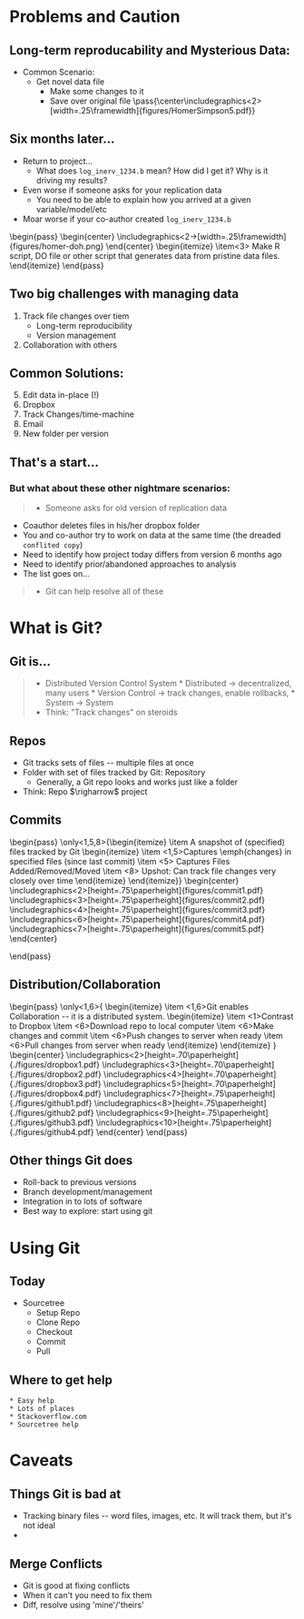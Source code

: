 
<!--File must begin/end on empty line!!  -->

# Problems and Caution

## Long-term reproducability and Mysterious Data:

* Common Scenario:
  * Get novel data file
      * Make some changes to it
      * Save over original file
\pass{\center\includegraphics<2>[width=.25\framewidth]{figures/HomerSimpson5.pdf}}



## Six months later...

* Return to project...
    * What does `log_inerv_1234.b` mean? How did I get it? Why is it driving my results?
* Even worse if someone asks for your replication data
    * You need to be able to explain how you arrived at a given variable/model/etc
* Moar worse if your co-author created `log_inerv_1234.b`

\begin{pass}
\begin{center}
\includegraphics<2->[width=.25\framewidth]{figures/homer-doh.png}
\end{center}
\begin{itemize}
\item<3> Make R script, DO file or other script that generates data from pristine data files.
\end{itemize}
\end{pass}

## Two big challenges with managing data

1. Track file changes over tiem
    * Long-term reproducibility
    * Version management
2. Collaboration with others

## Common Solutions:

5. Edit data in-place (!)
1. Dropbox
2. Track Changes/time-machine
3. Email
4. New folder per version


## That's a start...

### But what about these other nightmare scenarios:

>* Someone asks for old version of replication data
* Coauthor deletes files in his/her dropbox folder
* You and co-author try to work on data at the same time (the dreaded `conflited copy`)
* Need to identify how project today differs from version 6 months ago
* Need to identify prior/abandoned approaches to analysis
* The list goes on...
>* Git can help resolve all of these



# What is Git?

## Git is...

>* Distributed Version Control System
    * Distributed $\rightarrow$ decentralized, many users
    * Version Control $\rightarrow$ track changes, enable rollbacks,
    * System $\rightarrow$ System
>* Think: "Track changes" on steroids



## Repos

* Git tracks sets of files -- multiple files at once
* Folder with set of files tracked by Git: Repository
    * Generally, a Git repo looks and works just like a folder
* Think: Repo $\righarrow$ project

## Commits


\begin{pass}
\only<1,5,8>{\begin{itemize}
\item A snapshot of (specified) files tracked by Git
\begin{itemize}
\item <1,5>Captures \emph{changes} in specified files (since last commit)
\item <5> Captures Files Added/Removed/Moved
\item <8> Upshot: Can track file changes very closely over time
\end{itemize}
\end{itemize}}
\begin{center}
\includegraphics<2>[height=.75\paperheight]{figures/commit1.pdf}
\includegraphics<3>[height=.75\paperheight]{figures/commit2.pdf}
\includegraphics<4>[height=.75\paperheight]{figures/commit3.pdf}
\includegraphics<6>[height=.75\paperheight]{figures/commit4.pdf}
\includegraphics<7>[height=.75\paperheight]{figures/commit5.pdf}
\end{center}

\end{pass}

## Distribution/Collaboration

\begin{pass}
\only<1,6>{
\begin{itemize}
    \item <1,6>Git enables Collaboration -- it is a distributed system.
    \begin{itemize}
        \item <1>Contrast to Dropbox
        \item <6>Download repo to local computer
        \item <6>Make changes and commit
        \item <6>Push changes to server when ready
        \item <6>Pull changes from server when ready
    \end{itemize}
\end{itemize}
}
\begin{center}
\includegraphics<2>[height=.70\paperheight]{./figures/dropbox1.pdf}
\includegraphics<3>[height=.70\paperheight]{./figures/dropbox2.pdf}
\includegraphics<4>[height=.70\paperheight]{./figures/dropbox3.pdf}
\includegraphics<5>[height=.70\paperheight]{./figures/dropbox4.pdf}
\includegraphics<7>[height=.75\paperheight]{./figures/github1.pdf}
\includegraphics<8>[height=.75\paperheight]{./figures/github2.pdf}
\includegraphics<9>[height=.75\paperheight]{./figures/github3.pdf}
\includegraphics<10>[height=.75\paperheight]{./figures/github4.pdf}
\end{center}
\end{pass}

## Other things Git does
* Roll-back to previous versions
* Branch development/management
* Integration in to lots of software
* Best way to explore: start using git

# Using Git

## Today
* Sourcetree
    * Setup Repo
    * Clone Repo
    * Checkout
    * Commit
    * Pull

## Where to get help
    * Easy help
    * Lots of places
    * Stackoverflow.com
    * Sourcetree help

# Caveats

## Things Git is bad at

* Tracking binary files -- word files, images, etc. It will track them, but it's not ideal
*

## Merge Conflicts
* Git is good at fixing conflicts
* When it can't you need to fix them
* Diff, resolve using 'mine'/'theirs'

<!--File must begin/end on empty line!!  -->
